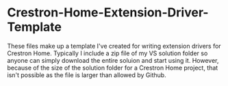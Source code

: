 # Crestron-Home-Extension-Driver-Template

These files make up a template I've created for writing extension drivers for Crestron Home.  Typically I include a zip file of my VS solution folder
so anyone can simply download the entire soluion and start using it.  However, because of the size of the solution folder for a Crestron Home project,
that isn't possible as the file is larger than allowed by Github.
